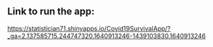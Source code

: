 ## Link to run the app:

https://statistician71.shinyapps.io/Covid19SurvivalApp/?_ga=2.137585715.244747320.1640913246-1439103830.1640913246
